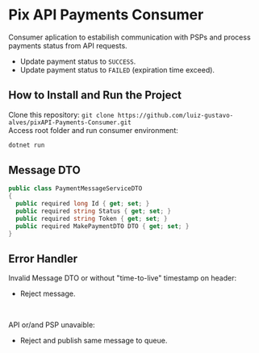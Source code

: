 # Pix API Payments Consumer

Consumer aplication to estabilish communication with PSPs and process payments status from API requests.
- Update payment status to `SUCCESS`.
- Update payment status to `FAILED` (expiration time exceed).

## How to Install and Run the Project
Clone this repository: `git clone https://github.com/luiz-gustavo-alves/pixAPI-Payments-Consumer.git`
<br>
Access root folder and run consumer environment:
```bash
dotnet run
```

## Message DTO
```c#
public class PaymentMessageServiceDTO
{
  public required long Id { get; set; }
  public required string Status { get; set; }
  public required string Token { get; set; }
  public required MakePaymentDTO DTO { get; set; }
}
```

## Error Handler
Invalid Message DTO or without "time-to-live" timestamp on header:
  - Reject message.
 
<br>

API or/and PSP unavaible:
  - Reject and publish same message to queue.
